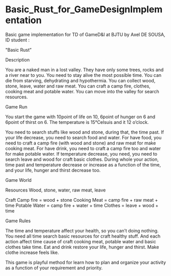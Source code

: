 # Basic_Rust_for_GameDesignImplementation
Basic game implementation for TD of GameD&amp;I at BJTU
by Axel DE SOUSA, ID student :

"Basic Rust”

Description

You are a naked man in a lost valley. They have only some trees, rocks and a
river near to you.
You need to stay alive the most possible time. You can die from starving,
dehydrating and hypothermia.
You can collect wood, stone, leave, water and raw meat.
You can craft a camp fire, clothes, cooking meat and potable water.
You can move into the valley for search resources.

Game Run

You start the game with 10point of life on 10, 6point of hunger on 6 and 6point
of thirst on 6.
The temperature is 15°Celsuis and it 12 o’clock.

You need to search stuffs like wood and stone, during that, the time past.
If your life decrease, you need to search food and water. For have food, you
need to craft a camp fire (with wood and stone) and raw meat for make cooking
meat. For have drink, you need to craft a camp fire too and water for make
potable water.
If temperature decrease, you need, you need to search leave and wood for craft
basic clothes.
During whole your action, time past and temperature decrease or increase as a
function of the time, and your life, hunger and thirst decrease too.

Game World

Resources
Wood, stone, water, raw meat, leave

Craft
Camp fire = wood + stone
Cooking Meat = camp fire + raw meat + time
Potable Water = camp fire + water + time
Clothes = leave + wood + time

Game Rules

The time and temperature affect your health, so you can’t doing nothing. You
need all time search basic resources for craft healthy stuff. And each action
affect time cause of craft cooking meat, potable water and basic clothes take
time. Eat and drink restore your life, hunger and thirst. Make clothe increase
feels like.

This game is playful method for learn how to plan and organize your activity as
a function of your requirement and priority.
